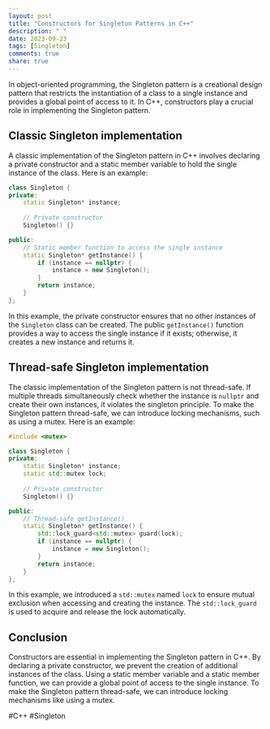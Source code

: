 ```yaml
---
layout: post
title: "Constructors for Singleton Patterns in C++"
description: " "
date: 2023-09-23
tags: [Singleton]
comments: true
share: true
---
```


In object-oriented programming, the Singleton pattern is a creational design pattern that restricts the instantiation of a class to a single instance and provides a global point of access to it. In C++, constructors play a crucial role in implementing the Singleton pattern.

## Classic Singleton implementation

A classic implementation of the Singleton pattern in C++ involves declaring a private constructor and a static member variable to hold the single instance of the class. Here is an example:

```cpp
class Singleton {
private:
    static Singleton* instance;
    
    // Private constructor
    Singleton() {}

public:
    // Static member function to access the single instance
    static Singleton* getInstance() {
        if (instance == nullptr) {
            instance = new Singleton();
        }
        return instance;
    }
};
```

In this example, the private constructor ensures that no other instances of the `Singleton` class can be created. The public `getInstance()` function provides a way to access the single instance if it exists; otherwise, it creates a new instance and returns it.

## Thread-safe Singleton implementation

The classic implementation of the Singleton pattern is not thread-safe. If multiple threads simultaneously check whether the instance is `nullptr` and create their own instances, it violates the singleton principle. To make the Singleton pattern thread-safe, we can introduce locking mechanisms, such as using a mutex. Here is an example:

```cpp
#include <mutex>

class Singleton {
private:
    static Singleton* instance;
    static std::mutex lock;
    
    // Private constructor
    Singleton() {}

public:
    // Thread-safe getInstance()
    static Singleton* getInstance() {
        std::lock_guard<std::mutex> guard(lock);
        if (instance == nullptr) {
            instance = new Singleton();
        }
        return instance;
    }
};
```

In this example, we introduced a `std::mutex` named `lock` to ensure mutual exclusion when accessing and creating the instance. The `std::lock_guard` is used to acquire and release the lock automatically.

## Conclusion

Constructors are essential in implementing the Singleton pattern in C++. By declaring a private constructor, we prevent the creation of additional instances of the class. Using a static member variable and a static member function, we can provide a global point of access to the single instance. To make the Singleton pattern thread-safe, we can introduce locking mechanisms like using a mutex. 

#C++ #Singleton
